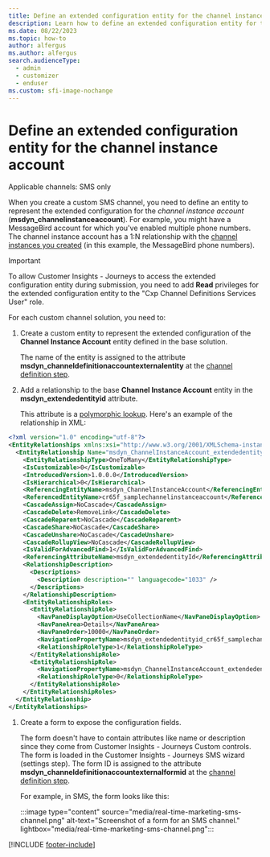 ```yaml
---
title: Define an extended configuration entity for the channel instance account
description: Learn how to define an extended configuration entity for the custom channel instance account in Dynamics 365 Customer Insights - Journeys.
ms.date: 08/22/2023
ms.topic: how-to
author: alfergus
ms.author: alfergus
search.audienceType: 
  - admin
  - customizer
  - enduser
ms.custom: sfi-image-nochange
---
```


# Define an extended configuration entity for the channel instance account

Applicable channels: SMS only

When you create a custom SMS channel, you need to define an entity to represent the extended configuration for the *channel instance account* (**msdyn_channelinstanceaccount**). For example, you might have a MessageBird account for which you've enabled multiple phone numbers. The channel instance account has a 1:N relationship with the [channel instances you created](real-time-marketing-define-custom-channel-instance.md) (in this example, the MessageBird phone numbers).

> [!IMPORTANT]
> To allow Customer Insights - Journeys to access the extended configuration entity during submission, you need to add **Read** privileges for the extended configuration entity to the "Cxp Channel Definitions Services User" role.

For each custom channel solution, you need to:

1. Create a custom entity to represent the extended configuration of the **Channel Instance Account** entity defined in the base solution.

    The name of the entity is assigned to the attribute **msdyn_channeldefinitionaccountexternalentity** at the [channel definition step](real-time-marketing-define-channel-definition.md).

1. Add a relationship to the base **Channel Instance Account** entity in the **msdyn_extendedentityid** attribute.

    This attribute is a [polymorphic lookup](/power-apps/developer/data-platform/webapi/multitable-lookup). Here's an example of the relationship in XML:

```xml
<?xml version="1.0" encoding="utf-8"?>
<EntityRelationships xmlns:xsi="http://www.w3.org/2001/XMLSchema-instance">
  <EntityRelationship Name="msdyn_ChannelInstanceAccount_extendedentityid_cr65f_samplechannelinstanceaccount">
    <EntityRelationshipType>OneToMany</EntityRelationshipType>
    <IsCustomizable>0</IsCustomizable>
    <IntroducedVersion>1.0.0.0</IntroducedVersion>
    <IsHierarchical>0</IsHierarchical>
    <ReferencingEntityName>msdyn_ChannelInstanceAccount</ReferencingEntityName>
    <ReferencedEntityName>cr65f_samplechannelinstanceaccount</ReferencedEntityName>
    <CascadeAssign>NoCascade</CascadeAssign>
    <CascadeDelete>RemoveLink</CascadeDelete>
    <CascadeReparent>NoCascade</CascadeReparent>
    <CascadeShare>NoCascade</CascadeShare>
    <CascadeUnshare>NoCascade</CascadeUnshare>
    <CascadeRollupView>NoCascade</CascadeRollupView>
    <IsValidForAdvancedFind>1</IsValidForAdvancedFind>
    <ReferencingAttributeName>msdyn_extendedentityId</ReferencingAttributeName>
    <RelationshipDescription>
      <Descriptions>
        <Description description="" languagecode="1033" />
      </Descriptions>
    </RelationshipDescription>
    <EntityRelationshipRoles>
      <EntityRelationshipRole>
        <NavPaneDisplayOption>UseCollectionName</NavPaneDisplayOption>
        <NavPaneArea>Details</NavPaneArea>
        <NavPaneOrder>10000</NavPaneOrder>
        <NavigationPropertyName>msdyn_extendedentityid_cr65f_samplechannelinstanceaccount</NavigationPropertyName>
        <RelationshipRoleType>1</RelationshipRoleType>
      </EntityRelationshipRole>
      <EntityRelationshipRole>
        <NavigationPropertyName>msdyn_ChannelInstanceAccount_extendedentityid_cr65f_samplechannelinstanceaccount</NavigationPropertyName>
        <RelationshipRoleType>0</RelationshipRoleType>
      </EntityRelationshipRole>
    </EntityRelationshipRoles>
  </EntityRelationship>
</EntityRelationships>
```

1. Create a form to expose the configuration fields.

    The form doesn't have to contain attributes like name or description since they come from Customer Insights - Journeys Custom controls. The form is loaded in the Customer Insights - Journeys SMS wizard (settings step). The form ID is assigned to the attribute **msdyn_channeldefinitionaccountexternalformid** at the [channel definition step](real-time-marketing-define-channel-definition.md).  

    For example, in SMS, the form looks like this:

      :::image type="content" source="media/real-time-marketing-sms-channel.png" alt-text="Screenshot of a form for an SMS channel." lightbox="media/real-time-marketing-sms-channel.png":::

[!INCLUDE [footer-include](./includes/footer-banner.md)]
